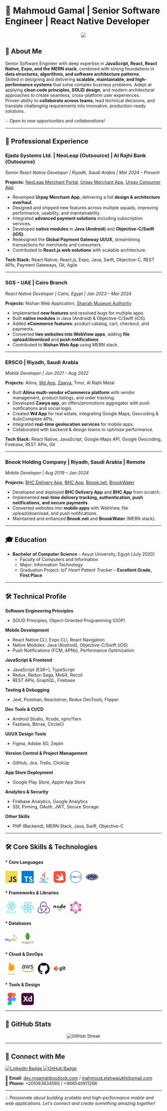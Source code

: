 # 🚀 Mahmoud Gamal | Senior Software Engineer | React Native Developer

<div align="center">
  <img src="https://media.giphy.com/media/M9gbBd9nbDrOTu1Mqx/giphy.gif" width="120"/>
</div>

## 👋 About Me
Senior Software Engineer with deep expertise in **JavaScript, React, React Native, Expo, and the MERN stack**, combined with strong foundations in **data structures, algorithms, and software architecture patterns**.  
Skilled in designing and delivering **scalable, maintainable, and high-performance systems** that solve complex business problems. Adept at applying **clean code principles, SOLID design**, and modern architectural approaches to create seamless, cross-platform user experiences.  
Proven ability to **collaborate across teams**, lead technical decisions, and translate challenging requirements into innovative, production-ready solutions.  

💡 *Open to new opportunities and collaborations!*

---

## 🏢 Professional Experience

### **Ejada Systems Ltd. | NeoLeap (Outsource) | Al Rajhi Bank (Outsource)**  
*Senior React Native Developer | Riyadh, Saudi Arabia | Mar 2024 – Present*  

**Projects:** [NeoLeap Merchant Portal](https://business.neoleap.com.sa/merchant/ar/auth), [Urpay Merchant App](https://play.google.com/store/apps/details?id=com.urpay.merchant&hl=en), [Urpay Consumer App](https://play.google.com/store/search?q=urpay&c=apps&hl=en)  

- Revamped **Urpay Merchant App**, delivering a full **design & architecture overhaul**.  
- Designed and shipped new features across multiple squads, improving performance, usability, and maintainability.  
- Integrated **advanced payment solutions** including subscription services.  
- Developed **native modules** in **Java (Android)** and **Objective-C/Swift (iOS)**.  
- Redesigned the **Global Payment Gateway UI/UX**, streamlining transactions for merchants and consumers.  
- Contributed to **React.js web solutions** with scalable architecture.  

**Tech Stack:** React Native, React.js, Expo, Java, Swift, Objective-C, REST APIs, Payment Gateways, Git, Agile  

---

### **SGS – UAE | Cairo Branch**  
*React Native Developer | Cairo, Egypt | Jan 2023 – Mar 2024*  

**Projects:** Nishan Web Application, [Sharjah Museum Authority](https://www.sharjahmuseums.ae/)  

- Implemented **new features** and resolved bugs for multiple apps.  
- Built **native modules** in Java (Android) & Objective-C/Swift (iOS).  
- Added **eCommerce features**: product catalog, cart, checkout, and payments.  
- Converted **two websites into WebView apps**, adding **file upload/download** and **push notifications**.  
- Contributed to **Nishan Web App** using MERN stack.  

---

### **ERSCO | Riyadh, Saudi Arabia**  
*Mobile Developer | Jun 2021 – Aug 2022*  

**Projects:** Aliina, [Wd App](https://apps.apple.com/ua/app/%D9%85%D9%86%D8%B5%D8%A9-%D9%88%D8%AF-%D8%A7%D9%84%D8%B9%D9%82%D8%A7%D8%B1%D9%8A%D8%A9/id6474127131), [Zawya](https://apps.apple.com/ua/app/zawya-%D8%B2%D9%88%D8%A7%D9%8A%D8%A9/id1661459286), Tmor, Al Rajhi Metal  

- Built **Aliina multi-vendor eCommerce platform** with vendor management, product listings, and order tracking.  
- Developed **Zawya app**, an offers/promotions aggregator with push notifications and social login.  
- Created **Wd App** for real estate, integrating Google Maps, Geocoding & AutoComplete APIs.  
- Integrated **real-time geolocation services** for mobile apps.  
- Collaborated with backend & design teams to optimize performance.  

**Tech Stack:** React Native, JavaScript, Google Maps API, Google Geocoding, Firebase, REST APIs, Git  

---

### **Bnook Holding Company | Riyadh, Saudi Arabia | Remote**  
*Mobile Developer | Aug 2019 – Jan 2024*  

**Projects:** [BHC Delivery App](https://play.google.com/store/apps/details?id=com.bhc.delivery), [BHC App](https://play.google.com/store/search?q=bhc&c=apps), [Bnook.net](https://bnookholding.com/), [BnookWater](http://bnookwater.com/)  

- Developed and deployed **BHC Delivery App** and **BHC App** from scratch.  
- Implemented **real-time delivery tracking, authentication, push notifications, and secure payments**.  
- Converted websites into **mobile apps** with WebView, file upload/download, and push notifications.  
- Maintained and enhanced **Bnook.net** and **BnookWater** (MERN stack).  

---

## 🎓 Education

- **Bachelor of Computer Science** – Asyut University, Egypt (July 2020)  
  - Faculty of Computers and Information  
  - Major: Information Technology  
  - Graduation Project: *IoT Heart Patient Tracker* – **Excellent Grade, First Place**  

---

## 🛠️ Technical Profile  

**Software Engineering Principles**  
- SOLID Principles, Object-Oriented Programming (OOP)  

**Mobile Development**  
- React Native CLI, Expo CLI, React Navigation  
- Native Modules: Java (Android), Objective-C/Swift (iOS)  
- Push Notifications (FCM, APNs), Performance Optimization  

**JavaScript & Frontend**  
- JavaScript (ES6+), TypeScript  
- Redux, Redux-Saga, MobX, Recoil  
- REST APIs, GraphQL, Firebase  

**Testing & Debugging**  
- Jest, Postman, Reactotron, Redux DevTools, Flipper  

**Dev Tools & CI/CD**  
- Android Studio, Xcode, npm/Yarn  
- Fastlane, Bitrise, CircleCI  

**UI/UX Design Tools**  
- Figma, Adobe XD, Zeplin  

**Version Control & Project Management**  
- GitHub, Jira, Trello, ClickUp  

**App Store Deployment**  
- Google Play Store, Apple App Store  

**Analytics & Security**  
- Firebase Analytics, Google Analytics  
- SSL Pinning, OAuth, JWT, Secure Storage  

**Other Skills**  
- PHP (Backend), MERN Stack, Java, Swift, Objective-C  

---
## 🛠️ Core Skills & Technologies  

<div>
  <h4>* Core Languages </h4>
  <img src="https://github.com/devicons/devicon/blob/master/icons/javascript/javascript-original.svg" title="JavaScript" width="40"/> &nbsp;
  <img src="https://github.com/devicons/devicon/blob/master/icons/typescript/typescript-original.svg" title="TypeScript" width="40"/> &nbsp;
  <img src="https://github.com/devicons/devicon/blob/master/icons/java/java-original.svg" title="Java" width="40"/> &nbsp;
  <img src="https://github.com/devicons/devicon/blob/master/icons/swift/swift-original.svg" title="Swift" width="40"/> &nbsp;
  <img src="https://github.com/devicons/devicon/blob/master/icons/objectivec/objectivec-plain.svg" title="Objective-C" width="40"/> &nbsp;
  <img src="https://github.com/devicons/devicon/blob/master/icons/php/php-original.svg" title="PHP" width="40"/> &nbsp;

  <h4>* Frameworks & Libraries </h4>
  <img src="https://github.com/devicons/devicon/blob/master/icons/react/react-original-wordmark.svg" title="React.js" width="40"/> &nbsp;
  <img src="https://github.com/devicons/devicon/blob/master/icons/react/react-original.svg" title="React Native" width="40"/> &nbsp;
  <img src="https://github.com/devicons/devicon/blob/master/icons/redux/redux-original.svg" title="Redux" width="40"/> &nbsp;
  <img src="https://github.com/devicons/devicon/blob/master/icons/nodejs/nodejs-original-wordmark.svg" title="Node.js" width="40"/> &nbsp;
  <img src="https://github.com/devicons/devicon/blob/master/icons/graphql/graphql-plain.svg" title="GraphQL" width="40"/> &nbsp;
  
   <h4>* Databases </h4>
  <img src="https://github.com/devicons/devicon/blob/master/icons/mysql/mysql-original-wordmark.svg" title="MySQL" width="40"/> &nbsp;
  <img src="https://github.com/devicons/devicon/blob/master/icons/mongodb/mongodb-original-wordmark.svg" title="MongoDB" width="40"/> &nbsp;

   <h4>* Cloud & DevOps</h4>  
  <img src="https://github.com/devicons/devicon/blob/master/icons/firebase/firebase-plain-wordmark.svg" title="Firebase" width="40"/> &nbsp;
  <img src="https://github.com/devicons/devicon/blob/master/icons/amazonwebservices/amazonwebservices-original-wordmark.svg" title="AWS" width="40"/> &nbsp;
  <img src="https://github.com/devicons/devicon/blob/master/icons/github/github-original.svg" title="GitHub Actions" width="40"/> &nbsp;
  <img src="https://github.com/devicons/devicon/blob/master/icons/git/git-original-wordmark.svg" title="Git" width="40"/> &nbsp;

  <h4>* Tools & Design</h4>
  <img src="https://github.com/devicons/devicon/blob/master/icons/figma/figma-original.svg" title="Figma" width="40"/> &nbsp;
  <img src="https://github.com/devicons/devicon/blob/master/icons/xd/xd-plain.svg" title="Adobe XD" width="40"/> &nbsp;
</div>


---

## 🌟 GitHub Stats

<div align="center">
  <img src="http://github-readme-streak-stats.herokuapp.com?user=mahmoudgamal92&theme=dark&background=000000" alt="GitHub Streak"/>
</div>

---

## 🔗 Connect with Me

<div id="badges">
  <a href="https://www.linkedin.com/in/mahmoud-gamal-b928aa15b/">
    <img src="https://img.shields.io/badge/LinkedIn-blue?style=for-the-badge&logo=linkedin&logoColor=white" alt="LinkedIn Badge"/>
  </a>
  <a href="https://github.com/mahmoudgamal92">
    <img src="https://img.shields.io/badge/GitHub-000?style=for-the-badge&logo=github&logoColor=white" alt="GitHub Badge"/>
  </a>
</div>

📧 **Email:** dev.mgamal@outlook.com / mahmoud.elshwaiukh@gmail.com  
📱 **Phone:** +201063634580 / +966540911268  

---

💡 *Passionate about building scalable and high-performance mobile and web applications. Let’s connect and create something amazing together!*
